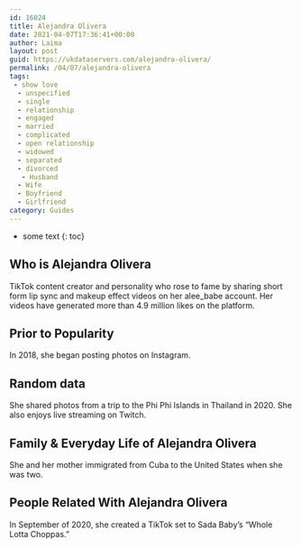 ```yaml
---
id: 16024
title: Alejandra Olivera
date: 2021-04-07T17:36:41+00:00
author: Laima
layout: post
guid: https://ukdataservers.com/alejandra-olivera/
permalink: /04/07/alejandra-olivera
tags:
 - show love
  - unspecified
  - single
  - relationship
  - engaged
  - married
  - complicated
  - open relationship
  - widowed
  - separated
  - divorced
   - Husband
  - Wife
  - Boyfriend
  - Girlfriend
category: Guides
---
```


* some text
{: toc}


## Who is Alejandra Olivera
                  
                  
                  
TikTok content creator and personality who rose to fame by sharing short form lip sync and makeup effect videos on her alee_babe account. Her videos have generated more than 4.9 million likes on the platform.
                  
              
            
              
            
                
                
                
## Prior to Popularity
                  
                  
                  
In 2018, she began posting photos on Instagram.
                  
              
            
              
            
                
                
                
## Random data
                  
                  
                  
She shared photos from a trip to the Phi Phi Islands in Thailand in 2020. She also enjoys live streaming on Twitch. 
                  
              
            
              
            
                
                
                
## Family & Everyday Life of Alejandra Olivera
                  
                  
                  
She and her mother immigrated from Cuba to the United States when she was two. 
                  
              
            
              
            
                
                
                
## People Related With Alejandra Olivera
                  
                  
                  
In September of 2020, she created a TikTok set to Sada Baby&#8217;s &#8220;Whole Lotta Choppas.&#8221;
                  
              
            
              
            
                
              
            
              
              
            
            
              
            
          
          
          